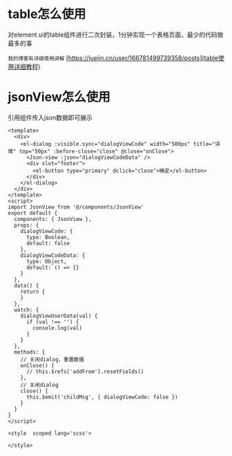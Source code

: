 # table怎么使用
对element.ui的table组件进行二次封装，1分钟实现一个表格页面，最少的代码做最多的事

`我的博客有详细使用讲解`
[https://juejin.cn/user/166781499739358/posts](table使用详细教程)
# jsonView怎么使用
引用组件传入json数据即可展示
```vue
<template>
  <div>
    <el-dialog :visible.sync="dialogViewCode" width="500px" title="详情" top="50px" :before-close="close" @close="onClose">
      <Json-view :json="dialogViewCodeData" />
      <div slot="footer">
        <el-button type="primary" @click="close">确定</el-button>
      </div>
    </el-dialog>
  </div>
</template>
<script>
import JsonView from '@/components/JsonView'
export default {
  components: { JsonView },
  props: {
    dialogViewCode: {
      type: Boolean,
      default: false
    },
    dialogViewCodeData: {
      type: Object,
      default: () => {}
    }
  },
  data() {
    return {
    }
  },
  watch: {
    dialogViewUserData(val) {
      if (val !== '') {
        console.log(val)
      }
    }
  },
  methods: {
    // 关闭dialog，重置数据
    onClose() {
      // this.$refs['addFrom'].resetFields()
    },
    // 关闭dialog
    close() {
      this.$emit('childMsg', { dialogViewCode: false })
    }
  }
}
</script>

<style  scoped lang='scss'>

</style>

```
